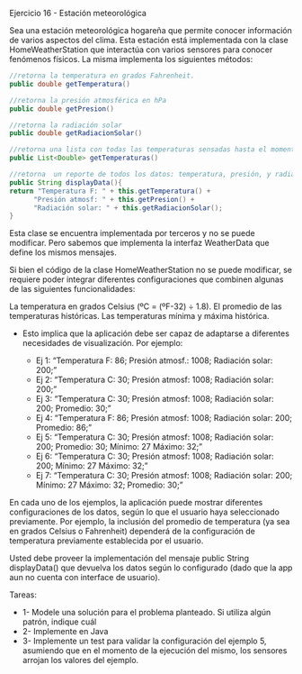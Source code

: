 Ejercicio 16 - Estación meteorológica

Sea una estación meteorológica hogareña que permite conocer información de varios aspectos del clima. Esta estación está implementada con la clase HomeWeatherStation que interactúa con varios sensores para conocer fenómenos físicos. La misma implementa los siguientes métodos:

```java
//retorna la temperatura en grados Fahrenheit.
public double getTemperatura()

//retorna la presión atmosférica en hPa
public double getPresion()

//retorna la radiación solar
public double getRadiacionSolar()

//retorna una lista con todas las temperaturas sensadas hasta el momento, en grados Fahrenheit
public List<Double> getTemperaturas()

//retorna  un reporte de todos los datos: temperatura, presión, y radiación solar.
public String displayData(){
return "Temperatura F: " + this.getTemperatura() +
   	  "Presión atmosf: " + this.getPresion() +
   	  "Radiación solar: " + this.getRadiacionSolar();
}

```

Esta clase se encuentra implementada por terceros y no se puede modificar. Pero sabemos que implementa la interfaz WeatherData que define los mismos mensajes.

Si bien el código de la clase HomeWeatherStation no se puede modificar, se requiere poder integrar diferentes configuraciones que combinen algunas de las siguientes funcionalidades:

La temperatura en grados Celsius (ºC = (ºF-32) ÷ 1.8).
El promedio de las temperaturas históricas.
Las temperaturas mínima y máxima histórica.

- Esto implica que la aplicación debe ser capaz de adaptarse a diferentes necesidades de visualización. Por ejemplo:

  - Ej 1: “Temperatura F: 86; Presión atmosf.: 1008; Radiación solar: 200;”
  - Ej 2: “Temperatura C: 30; Presión atmosf: 1008; Radiación solar: 200;”
  - Ej 3: “Temperatura C: 30; Presión atmosf: 1008; Radiación solar: 200; Promedio: 30;”
  - Ej 4: “Temperatura F: 86; Presión atmosf: 1008; Radiación solar: 200; Promedio: 86;”
  - Ej 5: “Temperatura C: 30; Presión atmosf: 1008; Radiación solar: 200; Promedio: 30; Mínimo: 27 Máximo: 32;”
  - Ej 6: “Temperatura C: 30; Presión atmosf: 1008; Radiación solar: 200; Mínimo: 27 Máximo: 32;”
  - Ej 7: “Temperatura C: 30; Presión atmosf: 1008; Radiación solar: 200; Mínimo: 27 Máximo: 32; Promedio: 30;”

En cada uno de los ejemplos, la aplicación puede mostrar diferentes configuraciones de los datos, según lo que el usuario haya seleccionado previamente. Por ejemplo, la inclusión del promedio de temperatura (ya sea en grados Celsius o Fahrenheit) dependerá de la configuración de temperatura previamente establecida por el usuario.

Usted debe proveer la implementación del mensaje public String displayData() que devuelva los datos según lo configurado (dado que la app aun no cuenta con interface de usuario).

Tareas:

- 1- Modele una solución para el problema planteado. Si utiliza algún patrón, indique cuál
- 2- Implemente en Java
- 3- Implemente un test para validar la configuración del ejemplo 5, asumiendo que en el momento de la ejecución del mismo, los sensores arrojan los valores del ejemplo.
